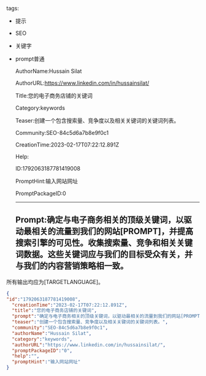   tags: 
- 提示
- SEO
- 关键字
- prompt普通

  AuthorName:Hussain Silat

  AuthorURL:https://www.linkedin.com/in/hussainsilat/

  Title:您的电子商务店铺的关键词

  Category:keywords

  Teaser:创建一个包含搜索量、竞争度以及相关关键词的关键词列表。

  Community:SEO-84c5d6a7b8e9f0c1

  CreationTime:2023-02-17T07:22:12.891Z

  Help:

  ID:1792063187781419008

  PromptHint:输入网站网址

  PromptPackageID:0

  ---

  ## Prompt:确定与电子商务相关的顶级关键词，以驱动最相关的流量到我们的网站[PROMPT]，并提高搜索引擎的可见性。收集搜索量、竞争和相关关键词数据。这些关键词应与我们的目标受众有关，并与我们的内容营销策略相一致。
所有输出均应为[TARGETLANGUAGE]。

  ```json
  {
  "id":"1792063187781419008",
    "creationTime":"2023-02-17T07:22:12.891Z",
    "title":"您的电子商务店铺的关键词",
    "prompt":"确定与电子商务相关的顶级关键词，以驱动最相关的流量到我们的网站[PROMPT]，并提高搜索引擎的可见性。收集搜索量、竞争和相关关键词数据。这些关键词应与我们的目标受众有关，并与我们的内容营销策略相一致。\n所有输出均应为[TARGETLANGUAGE]。",
    "teaser":"创建一个包含搜索量、竞争度以及相关关键词的关键词列表。",
    "community":"SEO-84c5d6a7b8e9f0c1",
    "authorName":"Hussain Silat",
    "category":"keywords",
    "authorURL":"https://www.linkedin.com/in/hussainsilat/",
    "promptPackageID":"0",
    "help":"",
    "promptHint":"输入网站网址"
  }
  ```
